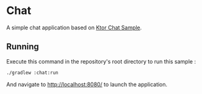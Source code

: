 # Chat

A simple chat application based on [Ktor Chat Sample](https://github.com/ktorio/ktor-samples/blob/master/app/chat).

## Running

Execute this command in the repository's root directory to run this sample :

```bash
./gradlew :chat:run
```
 
And navigate to [http://localhost:8080/](http://localhost:8080/) to launch the application.  
